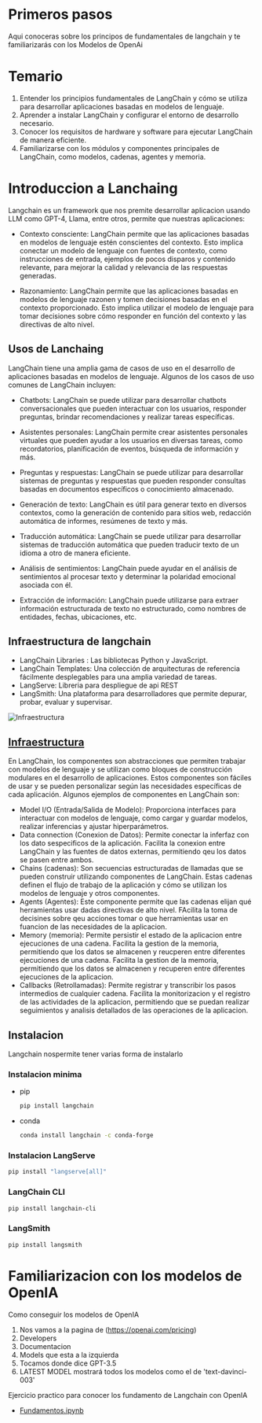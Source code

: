 # Primeros pasos

Aqui conoceras sobre los principos de fundamentales de langchain y te familiarizarás con los Modelos de OpenAi

# Temario

1. Entender los principios fundamentales de LangChain y cómo se utiliza para desarrollar aplicaciones basadas en modelos de lenguaje.
2. Aprender a instalar LangChain y configurar el entorno de desarrollo necesario.
3. Conocer los requisitos de hardware y software para ejecutar LangChain de manera eficiente.
4. Familiarizarse con los módulos y componentes principales de LangChain, como modelos, cadenas, agentes y memoria.

# Introduccion a Lanchaing

Langchain es un framework que nos premite desarrollar aplicacion usando LLM como GPT-4, Llama, entre otros, permite que nuestras aplicaciones:

* Contexto consciente: LangChain permite que las aplicaciones basadas en modelos de lenguaje estén conscientes del contexto. Esto implica conectar un modelo de lenguaje con fuentes de contexto, como instrucciones de entrada, ejemplos de pocos disparos y contenido relevante, para mejorar la calidad y relevancia de las respuestas generadas.

* Razonamiento: LangChain permite que las aplicaciones basadas en modelos de lenguaje razonen y tomen decisiones basadas en el contexto proporcionado. Esto implica utilizar el modelo de lenguaje para tomar decisiones sobre cómo responder en función del contexto y las directivas de alto nivel.

## Usos de Lanchaing

LangChain tiene una amplia gama de casos de uso en el desarrollo de aplicaciones basadas en modelos de lenguaje. Algunos de los casos de uso comunes de LangChain incluyen:

* Chatbots: LangChain se puede utilizar para desarrollar chatbots conversacionales que pueden interactuar con los usuarios, responder preguntas, brindar recomendaciones y realizar tareas específicas.

* Asistentes personales: LangChain permite crear asistentes personales virtuales que pueden ayudar a los usuarios en diversas tareas, como recordatorios, planificación de eventos, búsqueda de información y más.

* Preguntas y respuestas: LangChain se puede utilizar para desarrollar sistemas de preguntas y respuestas que pueden responder consultas basadas en documentos específicos o conocimiento almacenado.

* Generación de texto: LangChain es útil para generar texto en diversos contextos, como la generación de contenido para sitios web, redacción automática de informes, resúmenes de texto y más.

* Traducción automática: LangChain se puede utilizar para desarrollar sistemas de traducción automática que pueden traducir texto de un idioma a otro de manera eficiente.

* Análisis de sentimientos: LangChain puede ayudar en el análisis de sentimientos al procesar texto y determinar la polaridad emocional asociada con él.

* Extracción de información: LangChain puede utilizarse para extraer información estructurada de texto no estructurado, como nombres de entidades, fechas, ubicaciones, etc.

## Infraestructura de langchain

* LangChain Libraries : Las bibliotecas Python y JavaScript.
* LangChain Templates: Una colección de arquitecturas de referencia fácilmente desplegables para una amplia variedad de tareas.
* LangServe: Libreria para despliegue de api REST
* LangSmith: Una plataforma para desarrolladores que permite depurar, probar, evaluar y supervisar.

![Infraestructura](./Doc/langchain_stack.jpg)

## [Infraestructura](https://python.langchain.com/docs/integrations/components)

En LangChain, los componentes son abstracciones que permiten trabajar con modelos de lenguaje y se utilizan como bloques de construcción modulares en el desarrollo de aplicaciones. Estos componentes son fáciles de usar y se pueden personalizar según las necesidades específicas de cada aplicación. Algunos ejemplos de componentes en LangChain son:

- Model I/O (Entrada/Salida de Modelo): Proporciona interfaces para interactuar con modelos de lenguaje, como cargar y guardar modelos, realizar inferencias y ajustar hiperparámetros.
- Data connection (Conexion de Datos): Permite conectar la inferfaz con los dato sespecificos de la aplicación. Facilita la conexion entre LangChain y las fuentes de datos externas, permitiendo qeu los datos se pasen entre ambos.
- Chains (cadenas): Son secuencias estructuradas de llamadas que se pueden construir utilizando componentes de LangChain. Estas cadenas definen el flujo de trabajo de la aplicación y cómo se utilizan los modelos de lenguaje y otros componentes.
- Agents (Agentes): Este componente permite que las cadenas elijan qué herramientas usar dadas directivas de alto nivel. FAcilita la toma de decisines sobre qeu acciones tomar o que herramientas usar en fuancion de las necesidades de la aplicacion.
- Memory (memoria): Permite persistir el estado de la aplicacion entre ejecuciones de una cadena. Facilita la gestion de la memoria, permitiendo que los datos se almacenen y reucperen entre diferentes ejecuciones de una cadena. Facilita la gestion de la memoria, permitiendo que los datos se almacenen y recuperen entre diferentes ejecuciones de la aplicacion.
- Callbacks (Retrollamadas): Permite registrar y transcribir los pasos intermedios de cualquier cadena. Facilita la monitorizacion y el registro de las actividades de la aplicacion, permitiendo que se puedan realizar seguimientos y analisis detallados de las operaciones de la aplicacion.

## Instalacion

Langchain nospermite tener varias forma de instalarlo

### Instalacion minima
* pip

  ```bash
  pip install langchain
  ```
* conda

  ```bash
  conda install langchain -c conda-forge
  ```

### Instalacion LangServe

```bash
pip install "langserve[all]"
```

### LangChain CLI

```bash
pip install langchain-cli
```

### LangSmith

```
pip install langsmith
```

# Familiarizacion con los modelos de OpenIA

Como conseguir los modelos de OpenIA

1. Nos vamos a la pagina de (https://openai.com/pricing)
2. Developers
3. Documentacion
4. Models que esta a la izquierda
5. Tocamos donde dice GPT-3.5
6. LATEST MODEL mostrará todos los modelos como el de 'text-davinci-003'

Ejercicio practico para conocer los fundamento de Langchain con OpenIA

* [Fundamentos.ipynb](./Fundamentos.ipynb)